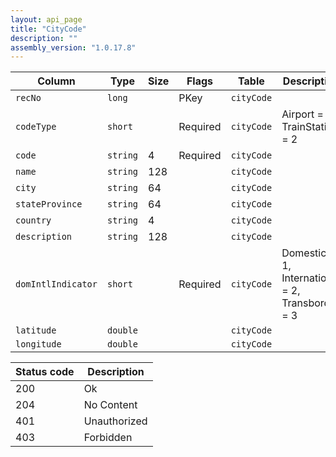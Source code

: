 ```yaml
---
layout: api_page
title: "CityCode"
description: ""
assembly_version: "1.0.17.8"
---
```




| Column | Type | Size | Flags | Table | Description |
| ------ | ---- | ---- | ----- | ----- | ----------- |
| `recNo` | `long` |  | PKey | `cityCode` | 
| `codeType` | `short` |  | Required | `cityCode` | Airport = 1, TrainStation = 2
| `code` | `string` | 4 | Required | `cityCode` | 
| `name` | `string` | 128 |  | `cityCode` | 
| `city` | `string` | 64 |  | `cityCode` | 
| `stateProvince` | `string` | 64 |  | `cityCode` | 
| `country` | `string` | 4 |  | `cityCode` | 
| `description` | `string` | 128 |  | `cityCode` | 
| `domIntlIndicator` | `short` |  | Required | `cityCode` | Domestic = 1, International = 2, Transborder = 3
| `latitude` | `double` |  |  | `cityCode` | 
| `longitude` | `double` |  |  | `cityCode` | 

| Status code | Description |
| ----------- | ----------- |
| 200 | Ok |
| 204 | No Content |
| 401 | Unauthorized |
| 403 | Forbidden |


